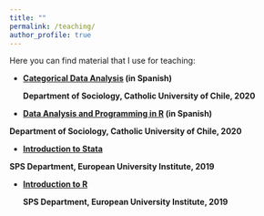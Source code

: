 ```yaml
---
title: ""
permalink: /teaching/
author_profile: true
---
```



Here you can find material that I use for teaching:

- <b>[Categorical Data Analysis](https://github.com/mebucca/cda_soc3070)<b> (in Spanish)
  
  Department of Sociology, Catholic University of Chile, 2020

-  <b>[Data Analysis and Programming in R](https://github.com/mebucca/dar_soc4001)<b> (in Spanish)
  
  Department of Sociology, Catholic University of Chile, 2020

-  <b>[Introduction to Stata](https://github.com/mebucca/Introduction-to-Stata)<b>
  
  SPS Department, European University Institute, 2019

- <b>[Introduction to R](https://github.com/mebucca/Introduction-to-R)<b>
  
  SPS Department, European University Institute, 2019




